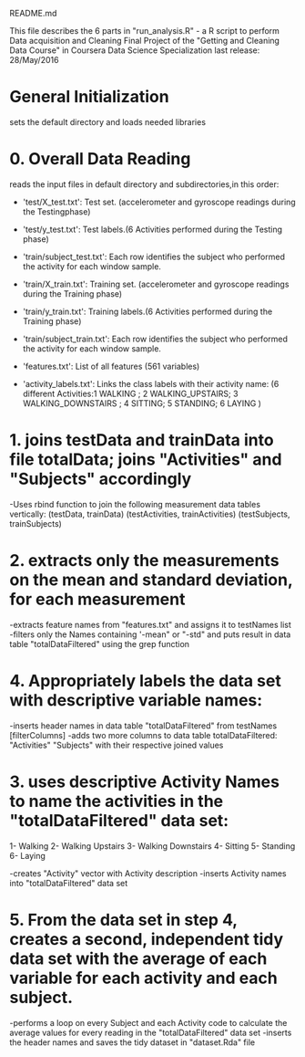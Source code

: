 README.md

This file describes the 6 parts in "run_analysis.R" - a R script to perform Data acquisition and Cleaning
Final Project of the "Getting and Cleaning Data Course" in Coursera Data Science Specialization
last release: 28/May/2016

# General Initialization
sets the default directory and loads needed libraries

# 0. Overall Data Reading

reads the input files in default directory and subdirectories,in this order:

- 'test/X_test.txt': Test set. (accelerometer and gyroscope readings during the Testingphase)

- 'test/y_test.txt': Test labels.(6 Activities performed during the Testing phase)

- 'train/subject_test.txt': Each row identifies the subject who performed the activity for each window sample.

- 'train/X_train.txt': Training set. (accelerometer and gyroscope readings during the Training phase)

- 'train/y_train.txt': Training labels.(6 Activities performed during the Training phase)

- 'train/subject_train.txt': Each row identifies the subject who performed the activity for each window sample.

- 'features.txt': List of all features (561 variables)

- 'activity_labels.txt': Links the class labels with their activity name:
  (6 different Activities:1 WALKING
; 2 WALKING_UPSTAIRS;
3 WALKING_DOWNSTAIRS
; 4 SITTING; 
5 STANDING; 
6 LAYING
)

# 1. joins testData and trainData into file totalData; joins "Activities" and "Subjects" accordingly
-Uses rbind function to join the following measurement data tables vertically: 
(testData, trainData)
(testActivities, trainActivities)
(testSubjects, trainSubjects)

# 2. extracts only the measurements on the mean and standard deviation, for each measurement

-extracts feature names from "features.txt" and assigns it to testNames list
-filters only the Names containing '-mean" or "-std" and puts result in data table "totalDataFiltered" using the grep function

# 4. Appropriately labels the data set with descriptive variable names:
-inserts header names in data table "totalDataFiltered" from testNames [filterColumns]
-adds two more columns to data table totalDataFiltered:
 "Activities"
 "Subjects"
 with their respective joined values

# 3. uses descriptive Activity Names to name the activities in the "totalDataFiltered" data set:

1- Walking
2- Walking Upstairs
3- Walking Downstairs
4- Sitting
5- Standing
6- Laying

-creates "Activity" vector with Activity description
-inserts Activity names into "totalDataFiltered" data set

# 5. From the data set in step 4, creates a second, independent tidy data set with the average of each variable for each activity and each subject.

-performs a loop on every Subject and each Activity code to calculate the average values for every reading in the "totalDataFiltered" data set
-inserts the header names and saves the tidy dataset in "dataset.Rda" file